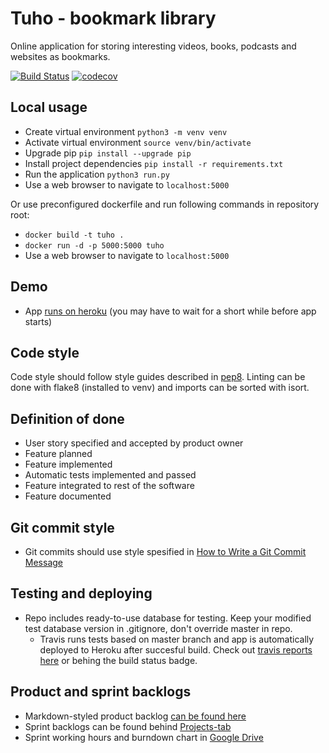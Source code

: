 # Tuho - bookmark library
Online application for storing interesting videos, books, podcasts and websites as bookmarks.


[![Build Status](https://travis-ci.com/otahontas/tuho.svg?branch=master)](https://travis-ci.com/otahontas/tuho) [![codecov](https://codecov.io/gh/otahontas/tuho/branch/master/graph/badge.svg)](https://codecov.io/gh/otahontas/tuho)


## Local usage

   * Create virtual environment `python3 -m venv venv`
   * Activate virtual environment `source venv/bin/activate`
   * Upgrade pip `pip install --upgrade pip`
   * Install project dependencies `pip install -r requirements.txt`
   * Run the application `python3 run.py`
   * Use a web browser to navigate to `localhost:5000`

Or use preconfigured dockerfile and run following commands in repository root:
   * `docker build -t tuho .`
   * `docker run -d -p 5000:5000 tuho`
   * Use a web browser to navigate to `localhost:5000`


## Demo
- App [runs on heroku](https://tuho-lukuvinkkikirjasto.herokuapp.com/) (you may have to wait for a short while before app starts)

## Code style

Code style should follow style guides described in [pep8](https://www.python.org/dev/peps/pep-0008/). Linting can be done with flake8 (installed to venv) and imports can be sorted with isort.


## Definition of done
- User story specified and accepted by product owner
- Feature planned
- Feature implemented
- Automatic tests implemented and passed
- Feature integrated to rest of the software
- Feature documented

## Git commit style
- Git commits should use style spesified in [How to Write a Git Commit Message](https://chris.beams.io/posts/git-commit/)

## Testing and deploying
- Repo includes ready-to-use database for testing. Keep your modified test database version in .gitignore, don't override master in repo.
    - Travis runs tests based on master branch and app is automatically deployed to Heroku after succesful build. Check out [travis reports here](https://travis-ci.com/otahontas/tuho) or behing the build status badge.

## Product and sprint backlogs
- Markdown-styled product backlog [can be found here](https://github.com/otahontas/tuho/blob/master/documentation/productbacklog.md)
- Sprint backlogs can be found behind [Projects-tab](https://github.com/otahontas/tuho/projects)
- Sprint working hours and burndown chart in [Google Drive](https://docs.google.com/spreadsheets/d/1mZTxDfF5NAi7l06G1bbRIsrdH6kzyGXTUGnV5ptv-mw/edit?usp=sharing)
